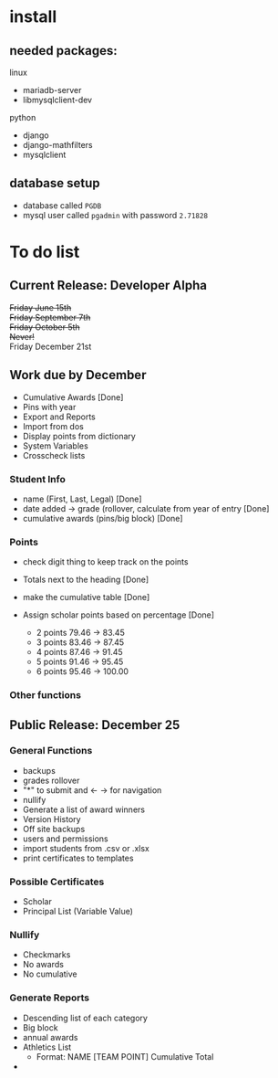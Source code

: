 # install

## needed packages:

linux
* mariadb-server
* libmysqlclient-dev

python
* django
* django-mathfilters
* mysqlclient

## database setup

* database called `PGDB`
* mysql user called `pgadmin` with password `2.71828`

# To do list

## Current Release: Developer Alpha 
<dl><s>Friday June 15th</s><br>
<s>Friday September 7th</s><br>
<s>Friday October 5th</s><br>
<s>Never!</s><br>
Friday December 21st
</dl> 

## Work due by December
* Cumulative Awards [Done]
* Pins with year
* Export and Reports
* Import from dos
* Display points from dictionary
* System Variables
* Crosscheck lists



### Student Info

* name (First, Last, Legal) [Done]
* date added → grade (rollover, calculate from year of entry [Done]
* cumulative awards (pins/big block) [Done]

### Points
* check digit thing to keep track on the points

* Totals next to the heading [Done]
* make the cumulative table [Done]

* Assign scholar points based on percentage [Done]
    * 2 points 79.46 -> 83.45
    * 3 points 83.46 -> 87.45 
    * 4 points 87.46 -> 91.45
    * 5 points 91.46 -> 95.45
    * 6 points 95.46 -> 100.00



### Other functions

## Public Release: December 25

### General Functions
* backups
* grades rollover
* "*" to submit and <- -> for navigation
* nullify
* Generate a list of award winners
* Version History
* Off site backups
* users and permissions
* import students from .csv or .xlsx
* print certificates to templates

### Possible Certificates
* Scholar 
* Principal List (Variable Value)

### Nullify
* Checkmarks 
* No awards 
* No cumulative

### Generate Reports
* Descending list of each category
* Big block
* annual awards
* Athletics List
    - Format: NAME [TEAM POINT] Cumulative Total
* 




